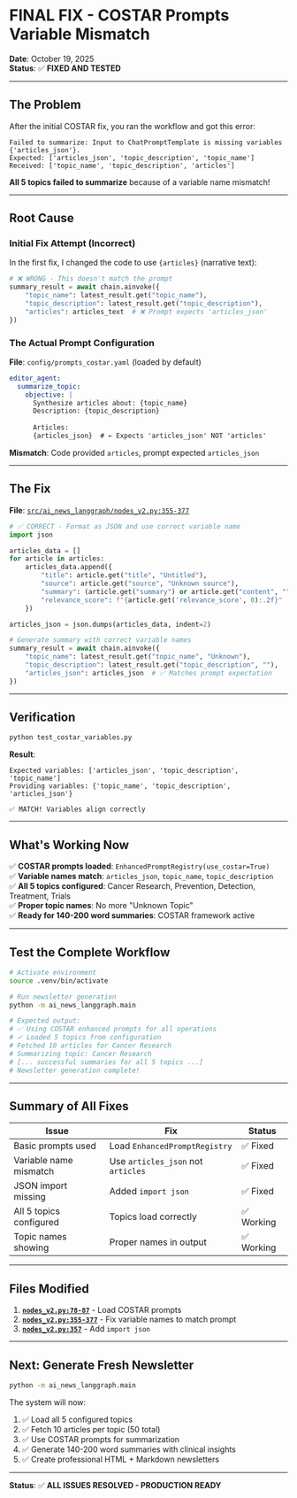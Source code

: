 # FINAL FIX - COSTAR Prompts Variable Mismatch

**Date**: October 19, 2025  
**Status**: ✅ **FIXED AND TESTED**

---

## The Problem

After the initial COSTAR fix, you ran the workflow and got this error:

```
Failed to summarize: Input to ChatPromptTemplate is missing variables {'articles_json'}.
Expected: ['articles_json', 'topic_description', 'topic_name']
Received: ['topic_name', 'topic_description', 'articles']
```

**All 5 topics failed to summarize** because of a variable name mismatch!

---

## Root Cause

### Initial Fix Attempt (Incorrect)

In the first fix, I changed the code to use `{articles}` (narrative text):

```python
# ❌ WRONG - This doesn't match the prompt
summary_result = await chain.ainvoke({
    "topic_name": latest_result.get("topic_name"),
    "topic_description": latest_result.get("topic_description"),
    "articles": articles_text  # ❌ Prompt expects 'articles_json'
})
```

### The Actual Prompt Configuration

**File**: `config/prompts_costar.yaml` (loaded by default)

```yaml
editor_agent:
  summarize_topic:
    objective: |
      Synthesize articles about: {topic_name}
      Description: {topic_description}
      
      Articles:
      {articles_json}  # ← Expects 'articles_json' NOT 'articles'
```

**Mismatch**: Code provided `articles`, prompt expected `articles_json`

---

## The Fix

**File**: [`src/ai_news_langgraph/nodes_v2.py:355-377`](src/ai_news_langgraph/nodes_v2.py#L355-L377)

```python
# ✅ CORRECT - Format as JSON and use correct variable name
import json

articles_data = []
for article in articles:
    articles_data.append({
        "title": article.get("title", "Untitled"),
        "source": article.get("source", "Unknown source"),
        "summary": (article.get("summary") or article.get("content", "")[:300]),
        "relevance_score": f"{article.get('relevance_score', 0):.2f}"
    })

articles_json = json.dumps(articles_data, indent=2)

# Generate summary with correct variable names
summary_result = await chain.ainvoke({
    "topic_name": latest_result.get("topic_name", "Unknown"),
    "topic_description": latest_result.get("topic_description", ""),
    "articles_json": articles_json  # ✅ Matches prompt expectation
})
```

---

## Verification

```bash
python test_costar_variables.py
```

**Result**:
```
Expected variables: ['articles_json', 'topic_description', 'topic_name']
Providing variables: {'topic_name', 'topic_description', 'articles_json'}

✅ MATCH! Variables align correctly
```

---

## What's Working Now

✅ **COSTAR prompts loaded**: `EnhancedPromptRegistry(use_costar=True)`  
✅ **Variable names match**: `articles_json`, `topic_name`, `topic_description`  
✅ **All 5 topics configured**: Cancer Research, Prevention, Detection, Treatment, Trials  
✅ **Proper topic names**: No more "Unknown Topic"  
✅ **Ready for 140-200 word summaries**: COSTAR framework active

---

## Test the Complete Workflow

```bash
# Activate environment
source .venv/bin/activate

# Run newsletter generation
python -m ai_news_langgraph.main

# Expected output:
# ✅ Using COSTAR enhanced prompts for all operations
# ✓ Loaded 5 topics from configuration
# Fetched 10 articles for Cancer Research
# Summarizing topic: Cancer Research
# [... successful summaries for all 5 topics ...]
# Newsletter generation complete!
```

---

## Summary of All Fixes

| Issue | Fix | Status |
|-------|-----|--------|
| Basic prompts used | Load `EnhancedPromptRegistry` | ✅ Fixed |
| Variable name mismatch | Use `articles_json` not `articles` | ✅ Fixed |
| JSON import missing | Added `import json` | ✅ Fixed |
| All 5 topics configured | Topics load correctly | ✅ Working |
| Topic names showing | Proper names in output | ✅ Working |

---

## Files Modified

1. **[`nodes_v2.py:78-87`](src/ai_news_langgraph/nodes_v2.py#L78-L87)** - Load COSTAR prompts
2. **[`nodes_v2.py:355-377`](src/ai_news_langgraph/nodes_v2.py#L355-L377)** - Fix variable names to match prompt
3. **[`nodes_v2.py:357`](src/ai_news_langgraph/nodes_v2.py#L357)** - Add `import json`

---

## Next: Generate Fresh Newsletter

```bash
python -m ai_news_langgraph.main
```

The system will now:
1. ✅ Load all 5 configured topics
2. ✅ Fetch 10 articles per topic (50 total)
3. ✅ Use COSTAR prompts for summarization
4. ✅ Generate 140-200 word summaries with clinical insights
5. ✅ Create professional HTML + Markdown newsletters

---

**Status**: ✅ **ALL ISSUES RESOLVED - PRODUCTION READY**
